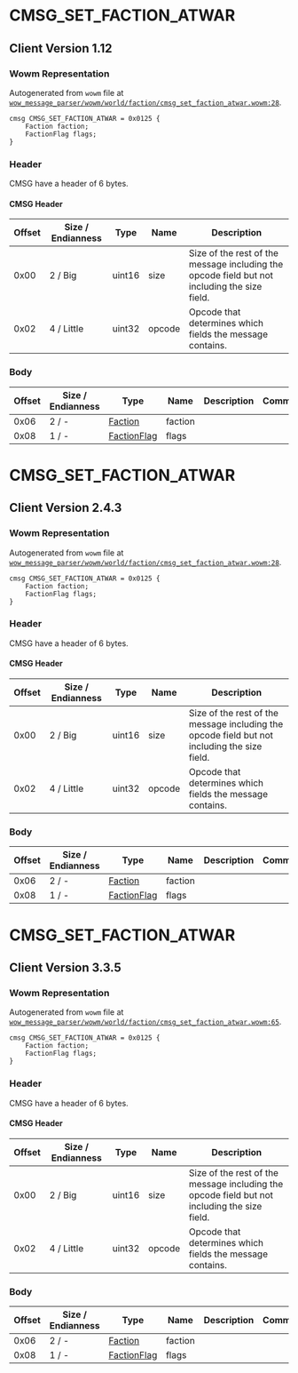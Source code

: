 # CMSG_SET_FACTION_ATWAR

## Client Version 1.12

### Wowm Representation

Autogenerated from `wowm` file at [`wow_message_parser/wowm/world/faction/cmsg_set_faction_atwar.wowm:28`](https://github.com/gtker/wow_messages/tree/main/wow_message_parser/wowm/world/faction/cmsg_set_faction_atwar.wowm#L28).
```rust,ignore
cmsg CMSG_SET_FACTION_ATWAR = 0x0125 {
    Faction faction;
    FactionFlag flags;
}
```
### Header

CMSG have a header of 6 bytes.

#### CMSG Header

| Offset | Size / Endianness | Type   | Name   | Description |
| ------ | ----------------- | ------ | ------ | ----------- |
| 0x00   | 2 / Big           | uint16 | size   | Size of the rest of the message including the opcode field but not including the size field.|
| 0x02   | 4 / Little        | uint32 | opcode | Opcode that determines which fields the message contains.|

### Body

| Offset | Size / Endianness | Type | Name | Description | Comment |
| ------ | ----------------- | ---- | ---- | ----------- | ------- |
| 0x06 | 2 / - | [Faction](faction.md) | faction |  |  |
| 0x08 | 1 / - | [FactionFlag](factionflag.md) | flags |  |  |

# CMSG_SET_FACTION_ATWAR

## Client Version 2.4.3

### Wowm Representation

Autogenerated from `wowm` file at [`wow_message_parser/wowm/world/faction/cmsg_set_faction_atwar.wowm:28`](https://github.com/gtker/wow_messages/tree/main/wow_message_parser/wowm/world/faction/cmsg_set_faction_atwar.wowm#L28).
```rust,ignore
cmsg CMSG_SET_FACTION_ATWAR = 0x0125 {
    Faction faction;
    FactionFlag flags;
}
```
### Header

CMSG have a header of 6 bytes.

#### CMSG Header

| Offset | Size / Endianness | Type   | Name   | Description |
| ------ | ----------------- | ------ | ------ | ----------- |
| 0x00   | 2 / Big           | uint16 | size   | Size of the rest of the message including the opcode field but not including the size field.|
| 0x02   | 4 / Little        | uint32 | opcode | Opcode that determines which fields the message contains.|

### Body

| Offset | Size / Endianness | Type | Name | Description | Comment |
| ------ | ----------------- | ---- | ---- | ----------- | ------- |
| 0x06 | 2 / - | [Faction](faction.md) | faction |  |  |
| 0x08 | 1 / - | [FactionFlag](factionflag.md) | flags |  |  |

# CMSG_SET_FACTION_ATWAR

## Client Version 3.3.5

### Wowm Representation

Autogenerated from `wowm` file at [`wow_message_parser/wowm/world/faction/cmsg_set_faction_atwar.wowm:65`](https://github.com/gtker/wow_messages/tree/main/wow_message_parser/wowm/world/faction/cmsg_set_faction_atwar.wowm#L65).
```rust,ignore
cmsg CMSG_SET_FACTION_ATWAR = 0x0125 {
    Faction faction;
    FactionFlag flags;
}
```
### Header

CMSG have a header of 6 bytes.

#### CMSG Header

| Offset | Size / Endianness | Type   | Name   | Description |
| ------ | ----------------- | ------ | ------ | ----------- |
| 0x00   | 2 / Big           | uint16 | size   | Size of the rest of the message including the opcode field but not including the size field.|
| 0x02   | 4 / Little        | uint32 | opcode | Opcode that determines which fields the message contains.|

### Body

| Offset | Size / Endianness | Type | Name | Description | Comment |
| ------ | ----------------- | ---- | ---- | ----------- | ------- |
| 0x06 | 2 / - | [Faction](faction.md) | faction |  |  |
| 0x08 | 1 / - | [FactionFlag](factionflag.md) | flags |  |  |

